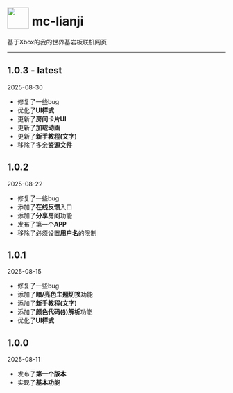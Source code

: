 # <img src="favicon.ico" width="50px" style="vertical-align: -23%"/> mc-lianji
基于Xbox的我的世界基岩板联机网页

---
## 1.0.3 - latest

2025-08-30

- 修复了一些bug
- 优化了**UI样式**
- 更新了**房间卡片UI**
- 更新了**加载动画**
- 更新了**新手教程(文字)**
- 移除了多余**资源文件**



## 1.0.2

2025-08-22

- 修复了一些bug
- 添加了**在线反馈**入口
- 添加了**分享房间**功能
- 发布了第一个**APP**
- 移除了必须设置**用户名**的限制



## 1.0.1

2025-08-15

- 修复了一些bug
- 添加了**暗/亮色主题切换**功能
- 添加了**新手教程(文字)**
- 添加了**颜色代码(§)解析**功能
- 优化了**UI样式**

  

## 1.0.0

2025-08-11

- 发布了**第一个版本**
- 实现了**基本功能**